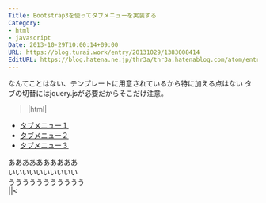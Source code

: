 ```yaml
---
Title: Bootstrap3を使ってタブメニューを実装する
Category:
- html
- javascript
Date: 2013-10-29T10:00:14+09:00
URL: https://blog.turai.work/entry/20131029/1383008414
EditURL: https://blog.hatena.ne.jp/thr3a/thr3a.hatenablog.com/atom/entry/12921228815711480148
---
```


なんてことはない、テンプレートに用意されているから特に加える点はない
タブの切替にはjquery.jsが必要だからそこだけ注意。
>|html|
<!DOCTYPE html>
<html>
	<head>
		<meta charset="UTF-8">
		<title>Bootstrap3を使ってタブメニュー</title>
		<meta name="viewport" content="width=device-width, initial-scale=1.0">
		<link href="css/bootstrap.min.css" rel="stylesheet">
	</head>
	<body>
<ul class="nav nav-tabs">
	<li class="active"><a href="#home" data-toggle="tab">タブメニュー１</a></li>
	<li><a href="#profile" data-toggle="tab">タブメニュー２</a></li>
	<li><a href="#messages" data-toggle="tab">タブメニュー３</a></li>
</ul>
<div class="tab-content">
	<div class="tab-pane active" id="home">ああああああああああ</div>
	<div class="tab-pane" id="profile">いいいいいいいいいい</div>
	<div class="tab-pane" id="messages">ううううううううううう</div>
</div>
	<script src="//code.jquery.com/jquery.js"></script>
	<script src="js/bootstrap.min.js"></script>
	</body>
</html>
||<
